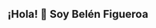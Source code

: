 ## ¡Hola! 👋 Soy Belén Figueroa


<!--

🌟 Desarrolladora Backend en formación | Estudiante de la UTN  
🚀 Apasionada por aprender y crear soluciones tecnológicas eficientes  
💻 Explorando el mundo del desarrollo con Java y SQL

## Sobre mí
Actualmente estoy cursando la Tecnicatura en Programación en la Universidad Tecnológica Nacional (UTN).  
Estoy enfocada en el desarrollo backend.  
Mi objetivo es contribuir en proyectos donde pueda aplicar mis habilidades técnicas y aprender nuevas tecnologías.  

## Tecnologías y herramientas que utilizo
- 🖥️ **Lenguajes:** Java, SQL  
- 🗄️ **Bases de datos:** Diseño y consultas en bases de datos relacionales  
- 🛠️ **Herramientas:** Git, IntelliJ IDEA
-->
